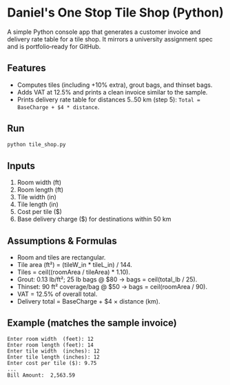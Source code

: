 # Daniel's One Stop Tile Shop (Python)
A simple Python console app that generates a customer invoice and delivery rate table for a tile shop. It mirrors a university assignment spec and is portfolio‑ready for GitHub.

## Features
- Computes tiles (including +10% extra), grout bags, and thinset bags.
- Adds VAT at 12.5% and prints a clean invoice similar to the sample.
- Prints delivery rate table for distances 5..50 km (step 5): `Total = BaseCharge + $4 * distance`.

## Run
```bash
python tile_shop.py
```

## Inputs
1. Room width (ft)
2. Room length (ft)
3. Tile width (in)
4. Tile length (in)
5. Cost per tile ($)
6. Base delivery charge ($) for destinations within 50 km

## Assumptions & Formulas
- Room and tiles are rectangular.
- Tile area (ft²) = (tileW_in * tileL_in) / 144.
- Tiles = ceil((roomArea / tileArea) * 1.10).
- Grout: 0.13 lb/ft²; 25 lb bags @ $80 → bags = ceil(total_lb / 25).
- Thinset: 90 ft² coverage/bag @ $50 → bags = ceil(roomArea / 90).
- VAT = 12.5% of overall total.
- Delivery total = BaseCharge + $4 × distance (km).

## Example (matches the sample invoice)
```
Enter room width  (feet): 12
Enter room length (feet): 14
Enter tile width  (inches): 12
Enter tile length (inches): 12
Enter cost per tile ($): 9.75
...
Bill Amount:  2,563.59
```
